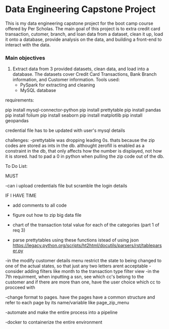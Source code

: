 # Data Engineering Capstone Project
This is my data engineering capstone project for the boot camp course offered by Per Scholas.  The main goal of this project is to extra credit card transaction, cutomer, branch, and loan data from a dataset, clean it up, load it onto a database, provide analysis on the data, and building a front-end to interact with the data.

### Main objectives
1. Extract data from 3 provided datasets, clean data, and load into a database.  The datasets cover Credit Card Transactions, Bank Branch information, and Customer information.  Tools used:
   * PySpark for extracting and cleaning
   * MySQL database
     


requirements:

pip install mysql-connector-python
pip install prettytable
pip install pandas
pip install folium
pip install seaborn
pip install matplotlib
pip install geopandas

credential file has to be updated with user's mysql details


challenges:
-prettytable was dropping leading 0s. thats because the zip codes are stored as ints in the db.  althought zerofill is enabled as a constraint in the db, that only affects how the number is displayed, not how it is stored.  had to pad a 0 in python when pulling the zip code out of the db.





To Do List:

MUST

-can i upload credentials file but scramble the login details






IF I HAVE TIME
- add comments to all code

- figure out how to zip big data file

- chart of the transaction total value for each of the categories (part 1 of req 3)

- parse prettytables using these functions istead of using json https://legacy.python.org/scripts/ht2html/docutils/parsers/rst/tableparser.py

-in the modify customer details menu restrict the state to being changed to one of the actual states, so that just any two letters arent acceptable
-consider adding filters like month to the transaction type filter view
-in the 7th requirment, when inputting a ssn, see which cc's belong to the customer and if there are more than one, have the user choice which cc to procceed with



-change format to pages.  have the pages have a common structure and refer to each page by its name/variable like page_zip_menu

-automate and make the entire process into a pipeline

-docker to containerize the entire environment

